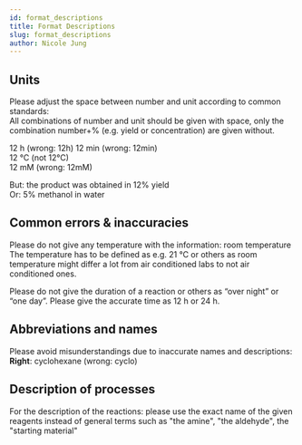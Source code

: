```yaml
---
id: format_descriptions
title: Format Descriptions
slug: format_descriptions
author: Nicole Jung
---
```


## Units

Please adjust the space between number and unit according to common standards:  
All combinations of number and unit should be given with space, only the combination number+% (e.g. yield or concentration) are given without.

12 h (wrong: 12h)  <!--truncate-->
12 min (wrong: 12min)  
12 °C (not 12°C)  
12 mM (wrong: 12mM)  

But: the product was obtained in 12% yield  
Or: 5% methanol in water

## Common errors & inaccuracies

Please do not give any temperature with the information: room temperature  
The temperature has to be defined as e.g. 21 °C or others as room temperature might differ a lot from air conditioned labs to not air conditioned ones. 

Please do not give the duration of a reaction or others as “over night” or “one day”. Please give the accurate time as 12 h or 24 h. 

## Abbreviations and names
Please avoid misunderstandings due to inaccurate names and descriptions:   
**Right**: cyclohexane (wrong: cyclo)

## Description of processes
For the description of the reactions: please use the exact name of the given reagents instead of general terms such as "the amine", "the aldehyde", the "starting material"

